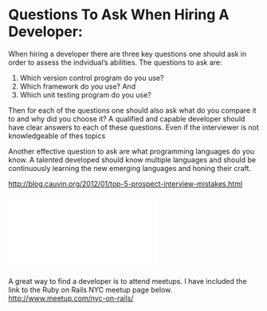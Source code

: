 # Questions To Ask When Hiring A Developer:

When hiring a developer there are three key questions one should ask in order to assess the indvidual’s abilities. The questions to ask are: 
1) Which version control program do you use?
2) Which framework do you use? And 
3) Which unit testing program do you use? 

Then for each of the questions one should also ask what do you compare it to and why did you choose it? A qualified and capable developer should have clear answers to each of these questions.  Even if the interviewer is not knowledgeable of thes topics  

Another effective question to ask are what programming languages do you know.  A talented developed should know multiple languages and should be continuously learning the new emerging languages and honing their craft.

http://blog.cauvin.org/2012/01/top-5-prospect-interview-mistakes.html



![Alt text](/http://blog.cauvin.org/2012/01/top-5-prospect-interview-mistakes.html)


A great way to find a developer is to attend meetups. I have included the link to the Ruby on Rails NYC meetup page below.
http://www.meetup.com/nyc-on-rails/


